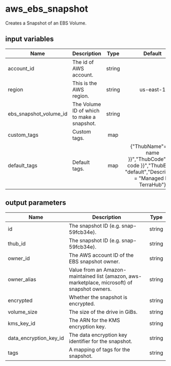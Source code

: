 # aws_ebs_snapshot

Creates a Snapshot of an EBS Volume.

## input variables

| Name | Description | Type | Default | Required |
|------|-------------|:----:|:-----:|:-----:|
|account_id|The id of AWS account.|string||Yes|
|region|This is the AWS region.|string|us-east-1|Yes|
|ebs_snapshot_volume_id|The Volume ID of which to make a snapshot.|string||Yes|
|custom_tags|Custom tags.|map||No|
|default_tags|Default tags.|map|{"ThubName"= "{{ name }}","ThubCode"= "{{ code }}","ThubEnv"= "default","Description" = "Managed by TerraHub"}|No|

## output parameters

| Name | Description | Type |
|------|-------------|:----:|
|id|The snapshot ID (e.g. snap-59fcb34e).|string|
|thub_id|The snapshot ID (e.g. snap-59fcb34e).|string|
|owner_id|The AWS account ID of the EBS snapshot owner.|string|
|owner_alias|Value from an Amazon-maintained list (amazon, aws-marketplace, microsoft) of snapshot owners.|string|
|encrypted|Whether the snapshot is encrypted.|string|
|volume_size|The size of the drive in GiBs.|string|
|kms_key_id|The ARN for the KMS encryption key.|string|
|data_encryption_key_id|The data encryption key identifier for the snapshot.|string|
|tags|A mapping of tags for the snapshot.|string|
